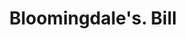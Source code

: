 ---
doi: 10.7916/D8NW0W9P
date_other: '1890'
date_other_textual: 1890-1899
form: printed ephemera
genre:
- Invoices
name:
- Bloomingdale's
object_in_context_url: https://biggert.cul.columbia.edu/items/view/ave_biggert_00958
subject_hierarchical_geographic:
- New York, New York, United States
subject_name:
- Bloomingdale's
title: Bloomingdale's. Bill
sort_title: Bloomingdale's. Bill
call_number: ave_biggert_00958
coordinates:
- 40.71277777777778,-74.00583333333333
pid: ave_biggert_00958
identifiers: ave_biggert_00958
canvas_id: ldpd:396226
permalink: "/items/ave_biggert_00958/"
layout: iiif-image-page
---